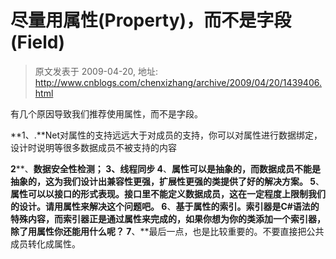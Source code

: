 # 尽量用属性(Property)，而不是字段(Field) 
> 原文发表于 2009-04-20, 地址: http://www.cnblogs.com/chenxizhang/archive/2009/04/20/1439406.html 


有几个原因导致我们推荐使用属性，而不是字段。

 **1、.**Net对属性的支持远远大于对成员的支持，你可以对属性进行数据绑定，设计时说明等很多数据成员不被支持的内容

 **2****、**数据安全性检测； **3、线程同步** **4****、**属性可以是抽象的，而数据成员不能是抽象的，这为我们设计出兼容性更强，扩展性更强的类提供了好的解决方案。 **5****、**属性可以以接口的形式表现。接口里不能定义数据成员，这在一定程度上限制我们的设计。请用属性来解决这个问题吧。 **6****、**基于属性的索引。索引器是C#语法的特殊内容，而索引器正是通过属性来完成的，如果你想为你的类添加一个索引器，除了用属性你还能用什么呢？ **7****、**最后一点，也是比较重要的。不要直接把公共成员转化成属性。 











